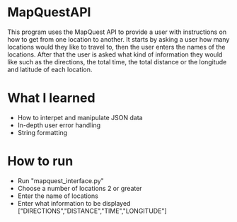 # MapQuestAPI
This program uses the MapQuest API to provide a user with instructions on how to get from one location to another. It starts by asking a user how many locations would they like to travel to, then the user enters the names of the locations. After that the user is asked what kind of information they would like such as the directions, the total time, the total distance or the longitude and latitude of each location.
# What I learned
  * How to interpet and manipulate JSON data
  * In-depth user error handling
  * String formatting

# How to run
  * Run "mapquest_interface.py"
  * Choose a number of locations 2 or greater
  * Enter the name of locations
  * Enter what information to be displayed ["DIRECTIONS","DISTANCE","TIME","LONGITUDE"]
